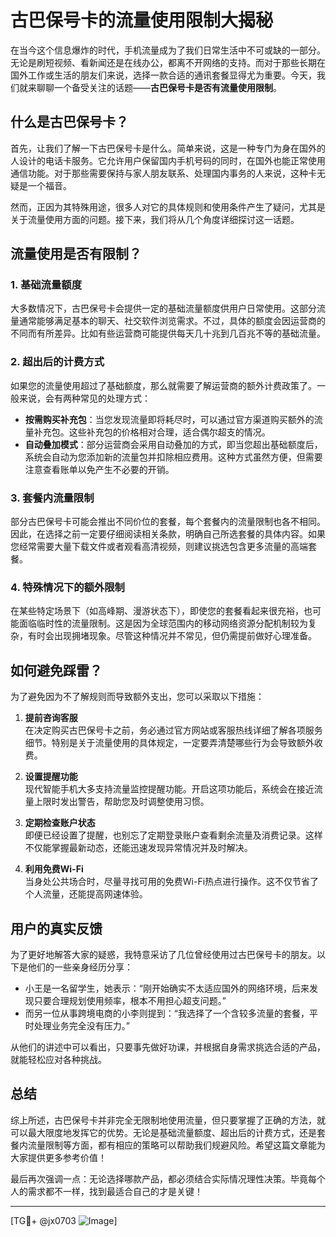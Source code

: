 # 古巴保号卡的流量使用限制大揭秘

在当今这个信息爆炸的时代，手机流量成为了我们日常生活中不可或缺的一部分。无论是刷短视频、看新闻还是在线办公，都离不开网络的支持。而对于那些长期在国外工作或生活的朋友们来说，选择一款合适的通讯套餐显得尤为重要。今天，我们就来聊聊一个备受关注的话题——**古巴保号卡是否有流量使用限制**。

## 什么是古巴保号卡？

首先，让我们了解一下古巴保号卡是什么。简单来说，这是一种专门为身在国外的人设计的电话卡服务。它允许用户保留国内手机号码的同时，在国外也能正常使用通信功能。对于那些需要保持与家人朋友联系、处理国内事务的人来说，这种卡无疑是一个福音。

然而，正因为其特殊用途，很多人对它的具体规则和使用条件产生了疑问，尤其是关于流量使用方面的问题。接下来，我们将从几个角度详细探讨这一话题。

## 流量使用是否有限制？

### 1. **基础流量额度**
   大多数情况下，古巴保号卡会提供一定的基础流量额度供用户日常使用。这部分流量通常能够满足基本的聊天、社交软件浏览需求。不过，具体的额度会因运营商的不同而有所差异。比如有些运营商可能提供每天几十兆到几百兆不等的基础流量。

### 2. **超出后的计费方式**
   如果您的流量使用超过了基础额度，那么就需要了解运营商的额外计费政策了。一般来说，会有两种常见的处理方式：
   - **按需购买补充包**：当您发现流量即将耗尽时，可以通过官方渠道购买额外的流量补充包。这些补充包的价格相对合理，适合偶尔超支的情况。
   - **自动叠加模式**：部分运营商会采用自动叠加的方式，即当您超出基础额度后，系统会自动为您添加新的流量包并扣除相应费用。这种方式虽然方便，但需要注意查看账单以免产生不必要的开销。

### 3. **套餐内流量限制**
   部分古巴保号卡可能会推出不同价位的套餐，每个套餐内的流量限制也各不相同。因此，在选择之前一定要仔细阅读相关条款，明确自己所选套餐的具体内容。如果您经常需要大量下载文件或者观看高清视频，则建议挑选包含更多流量的高端套餐。

### 4. **特殊情况下的额外限制**
   在某些特定场景下（如高峰期、漫游状态下），即使您的套餐看起来很充裕，也可能面临临时性的流量限制。这是因为全球范围内的移动网络资源分配机制较为复杂，有时会出现拥堵现象。尽管这种情况并不常见，但仍需提前做好心理准备。

## 如何避免踩雷？

为了避免因为不了解规则而导致额外支出，您可以采取以下措施：

1. **提前咨询客服**  
   在决定购买古巴保号卡之前，务必通过官方网站或客服热线详细了解各项服务细节。特别是关于流量使用的具体规定，一定要弄清楚哪些行为会导致额外收费。

2. **设置提醒功能**  
   现代智能手机大多支持流量监控提醒功能。开启这项功能后，系统会在接近流量上限时发出警告，帮助您及时调整使用习惯。

3. **定期检查账户状态**  
   即便已经设置了提醒，也别忘了定期登录账户查看剩余流量及消费记录。这样不仅能掌握最新动态，还能迅速发现异常情况并及时解决。

4. **利用免费Wi-Fi**  
   当身处公共场合时，尽量寻找可用的免费Wi-Fi热点进行操作。这不仅节省了个人流量，还能提高网速体验。

## 用户的真实反馈

为了更好地解答大家的疑惑，我特意采访了几位曾经使用过古巴保号卡的朋友。以下是他们的一些亲身经历分享：

- 小王是一名留学生，她表示：“刚开始确实不太适应国外的网络环境，后来发现只要合理规划使用频率，根本不用担心超支问题。”
- 而另一位从事跨境电商的小李则提到：“我选择了一个含较多流量的套餐，平时处理业务完全没有压力。”

从他们的讲述中可以看出，只要事先做好功课，并根据自身需求挑选合适的产品，就能轻松应对各种挑战。

## 总结

综上所述，古巴保号卡并非完全无限制地使用流量，但只要掌握了正确的方法，就可以最大限度地发挥它的优势。无论是基础流量额度、超出后的计费方式，还是套餐内流量限制等方面，都有相应的策略可以帮助我们规避风险。希望这篇文章能为大家提供更多参考价值！

最后再次强调一点：无论选择哪款产品，都必须结合实际情况理性决策。毕竟每个人的需求都不一样，找到最适合自己的才是关键！

---

[TG💪+ @jx0703 ![Image](https://github.com/user-attachments/assets/dbca1d08-cadb-493c-b0ec-ad6f7a83f270)]